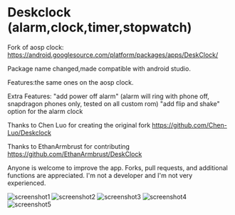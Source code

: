 # Deskclock (alarm,clock,timer,stopwatch)

Fork of aosp clock: https://android.googlesource.com/platform/packages/apps/DeskClock/

Package name changed,made compatible with android studio.

Features:the same ones on the aosp clock.

Extra Features: 
"add power off alarm" (alarm will ring with phone off, snapdragon phones only, tested on all custom rom)
"add flip and shake" option for the alarm clock


Thanks to Chen Luo for creating the original fork https://github.com/Chen-Luo/Deskclock

Thanks to EthanArmbrust for contributing  https://github.com/EthanArmbrust/DeskClock

Anyone is welcome to improve the app. Forks, pull requests, and additional functions are appreciated.
I'm not a developer and I'm not very experienced.



![screenshot1](https://user-images.githubusercontent.com/59417474/113393656-40b6d200-9397-11eb-95b0-a36a7338fa9a.jpg)
![screenshot2](https://user-images.githubusercontent.com/59417474/113393658-41e7ff00-9397-11eb-8c6e-61ccc04e20fe.jpg)
![screenshot3](https://user-images.githubusercontent.com/59417474/113393659-42809580-9397-11eb-93d8-6e45057aa4a9.jpg)
![screenshot4](https://user-images.githubusercontent.com/59417474/113393662-43192c00-9397-11eb-850b-0b76be3b6e9b.jpg)
![screenshot5](https://user-images.githubusercontent.com/59417474/113393663-43192c00-9397-11eb-9efa-7af1a8ee893b.jpg)
